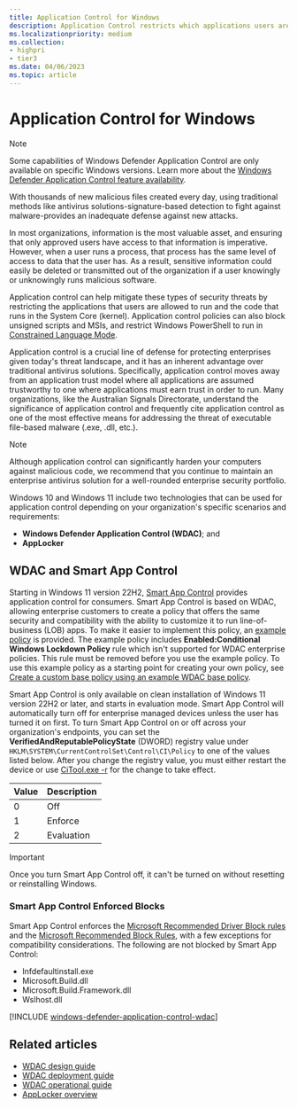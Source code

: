 ```yaml
---
title: Application Control for Windows
description: Application Control restricts which applications users are allowed to run and the code that runs in the system core.
ms.localizationpriority: medium
ms.collection:
- highpri
- tier3
ms.date: 04/06/2023
ms.topic: article
---
```


# Application Control for Windows

> [!NOTE]
> Some capabilities of Windows Defender Application Control are only available on specific Windows versions. Learn more about the [Windows Defender Application Control feature availability](feature-availability.md).

With thousands of new malicious files created every day, using traditional methods like antivirus solutions-signature-based detection to fight against malware-provides an inadequate defense against new attacks.

In most organizations, information is the most valuable asset, and ensuring that only approved users have access to that information is imperative. However, when a user runs a process, that process has the same level of access to data that the user has. As a result, sensitive information could easily be deleted or transmitted out of the organization if a user knowingly or unknowingly runs malicious software.

Application control can help mitigate these types of security threats by restricting the applications that users are allowed to run and the code that runs in the System Core (kernel). Application control policies can also block unsigned scripts and MSIs, and restrict Windows PowerShell to run in [Constrained Language Mode](/powershell/module/microsoft.powershell.core/about/about_language_modes).

Application control is a crucial line of defense for protecting enterprises given today's threat landscape, and it has an inherent advantage over traditional antivirus solutions. Specifically, application control moves away from an application trust model where all applications are assumed trustworthy to one where applications must earn trust in order to run. Many organizations, like the Australian Signals Directorate, understand the significance of application control and frequently cite application control as one of the most effective means for addressing the threat of executable file-based malware (.exe, .dll, etc.).

> [!NOTE]
> Although application control can significantly harden your computers against malicious code, we recommend that you continue to maintain an enterprise antivirus solution for a well-rounded enterprise security portfolio.

Windows 10 and Windows 11 include two technologies that can be used for application control depending on your organization's specific scenarios and requirements:

- **Windows Defender Application Control (WDAC)**; and
- **AppLocker**

## WDAC and Smart App Control

Starting in Windows 11 version 22H2, [Smart App Control](https://support.microsoft.com/topic/what-is-smart-app-control-285ea03d-fa88-4d56-882e-6698afdb7003) provides application control for consumers. Smart App Control is based on WDAC, allowing enterprise customers to create a policy that offers the same security and compatibility with the ability to customize it to run line-of-business (LOB) apps. To make it easier to implement this policy, an [example policy](design/example-wdac-base-policies.md) is provided. The example policy includes **Enabled:Conditional Windows Lockdown Policy** rule which isn't supported for WDAC enterprise policies. This rule must be removed before you use the example policy. To use this example policy as a starting point for creating your own policy, see [Create a custom base policy using an example WDAC base policy](design/create-wdac-policy-for-lightly-managed-devices.md#create-a-custom-base-policy-using-an-example-wdac-base-policy).

Smart App Control is only available on clean installation of Windows 11 version 22H2 or later, and starts in evaluation mode. Smart App Control will automatically turn off for enterprise managed devices unless the user has turned it on first. To turn Smart App Control on or off across your organization's endpoints, you can set the **VerifiedAndReputablePolicyState** (DWORD) registry value under `HKLM\SYSTEM\CurrentControlSet\Control\CI\Policy` to one of the values listed below. After you change the registry value, you must either restart the device or use [CiTool.exe -r](/windows/security/threat-protection/windows-defender-application-control/operations/citool-commands#refresh-the-wdac-policies-on-the-system) for the change to take effect.

| Value | Description |
|-------|-------------|
| 0     | Off         |
| 1     | Enforce     |
| 2     | Evaluation  |

> [!IMPORTANT]
> Once you turn Smart App Control off, it can't be turned on without resetting or reinstalling Windows.

### Smart App Control Enforced Blocks

Smart App Control enforces the [Microsoft Recommended Driver Block rules](design/microsoft-recommended-driver-block-rules.md) and the [Microsoft Recommended Block Rules](design/microsoft-recommended-block-rules.md), with a few exceptions for compatibility considerations. The following are not blocked by Smart App Control:

- Infdefaultinstall.exe
- Microsoft.Build.dll
- Microsoft.Build.Framework.dll
- Wslhost.dll

[!INCLUDE [windows-defender-application-control-wdac](../../../../../includes/licensing/windows-defender-application-control-wdac.md)]

## Related articles

- [WDAC design guide](design/wdac-design-guide.md)
- [WDAC deployment guide](deployment/wdac-deployment-guide.md)
- [WDAC operational guide](operations/wdac-operational-guide.md)
- [AppLocker overview](applocker/applocker-overview.md)
